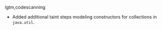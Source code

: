 lgtm,codescanning
* Added additional taint steps modeling constructors for collections in `java.util`.
